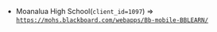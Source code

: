  - Moanalua High School(`client_id=1097`) => [`https://mohs.blackboard.com/webapps/Bb-mobile-BBLEARN/`](https://mohs.blackboard.com/webapps/Bb-mobile-BBLEARN/)
